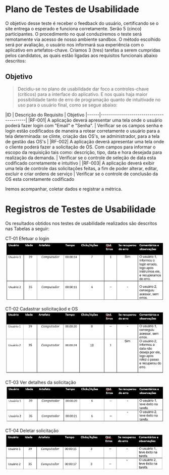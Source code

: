 # Plano de Testes de Usabilidade

O objetivo desse teste é receber o feedback do usuário, certificando se o site entrega o esperado e funciona corretamente. Serão 5 (cinco) participantes. O procedimento no qual conduziremos o teste será remotamente via acesso de nosso ambiente sandbox. O método escolhido será por avaliação, o usuário nos informará sua experiência com o aplicativo em artefatos-chave. Criamos 3 (tres) tarefas a serem cumpridas pelos candidatos, as quais estão ligadas aos requisitos funcionais abaixo descritos:     

## Objetivo 

> Decidiu-se no plano de usabilidade dar foco a controles-chave (críticos) para a interface do aplicativo. E nos quais haja maior possibilidade tanto de erro de programação quanto de intuitivade no uso para o usuário final, como se segue abaixo:

|ID    | Descrição do Requisito  | Objetivo
|------|-----------------------------------------|
|RF-001| A aplicação deverá apresentar uma tela onde o usuário poderá fazer login com "Email" e "Senha". | Verificar se os campos senha e login estão codificados de maneira a rotear corretamente o usuário para a tela determinada: se clinte, criação das OS's, se administrador, para a tela de gestão das OS's |
|RF-002| A aplicação deverá apresentar uma tela onde o cliente poderá fazer a solicitação de OS. Com campos para informar o escopo da requisição tais como: descrição, tipo, data e hora desejada para realização da demanda. | Verificar se o controle de seleção de data esta codificado corretamente e intuitivo |
|RF-003| A aplicação deverá exibir uma tela de controle das solicitações feitas, a fim de poder alterar, editar, excluir e criar ordens de serviço  |  Verificar se o controle de conclusão da OS esta corretamente codificado

Iremos acompanhar, coletar dados e registrar a métrica. 


# Registros de Testes de Usabilidade
Os resultados obtidos nos testes de usabilidade realizados são descritos nas Tabelas a seguir:

CT-01 Efetuar o login
<img src="img/rt1.png">

CT-02 Cadastrar solicitaçãod e OS
<img src="img/rt2.png">

CT-03 Ver detalhes da solicitação
<img src="img/rt3.png">

CT-04 Deletar solicitação
<img src="img/rt4.png">
